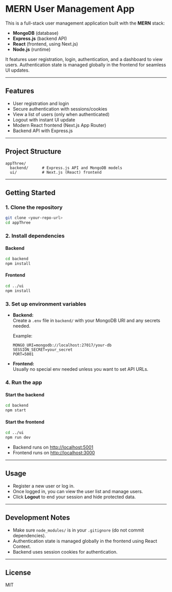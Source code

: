 # MERN User Management App

This is a full-stack user management application built with the **MERN** stack:

- **MongoDB** (database)
- **Express.js** (backend API)
- **React** (frontend, using Next.js)
- **Node.js** (runtime)

It features user registration, login, authentication, and a dashboard to view users. Authentication state is managed globally in the frontend for seamless UI updates.

---

## Features

- User registration and login
- Secure authentication with sessions/cookies
- View a list of users (only when authenticated)
- Logout with instant UI update
- Modern React frontend (Next.js App Router)
- Backend API with Express.js

---

## Project Structure

```
appThree/
  backend/      # Express.js API and MongoDB models
  ui/           # Next.js (React) frontend
```

---

## Getting Started

### 1. Clone the repository

```sh
git clone <your-repo-url>
cd appThree
```

### 2. Install dependencies

#### Backend

```sh
cd backend
npm install
```

#### Frontend

```sh
cd ../ui
npm install
```

### 3. Set up environment variables

- **Backend:**  
  Create a `.env` file in `backend/` with your MongoDB URI and any secrets needed.

  Example:
  ```
  MONGO_URI=mongodb://localhost:27017/your-db
  SESSION_SECRET=your_secret
  PORT=5001
  ```

- **Frontend:**  
  Usually no special env needed unless you want to set API URLs.

### 4. Run the app

#### Start the backend

```sh
cd backend
npm start
```

#### Start the frontend

```sh
cd ../ui
npm run dev
```

- Backend runs on [http://localhost:5001](http://localhost:5001)
- Frontend runs on [http://localhost:3000](http://localhost:3000)

---

## Usage

- Register a new user or log in.
- Once logged in, you can view the user list and manage users.
- Click **Logout** to end your session and hide protected data.

---

## Development Notes

- Make sure `node_modules/` is in your `.gitignore` (do not commit dependencies).
- Authentication state is managed globally in the frontend using React Context.
- Backend uses session cookies for authentication.

---

## License

MIT